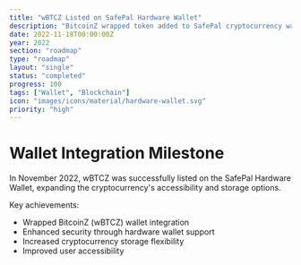 ```yaml
---
title: "wBTCZ Listed on SafePal Hardware Wallet"
description: "BitcoinZ wrapped token added to SafePal cryptocurrency wallet platform"
date: 2022-11-18T00:00:00Z
year: 2022
section: "roadmap"
type: "roadmap"
layout: "single"
status: "completed"
progress: 100
tags: ["Wallet", "Blockchain"]
icon: "images/icons/material/hardware-wallet.svg"
priority: "high"
---
```


# Wallet Integration Milestone

In November 2022, wBTCZ was successfully listed on the SafePal Hardware Wallet, expanding the cryptocurrency's accessibility and storage options.

Key achievements:
- Wrapped BitcoinZ (wBTCZ) wallet integration
- Enhanced security through hardware wallet support
- Increased cryptocurrency storage flexibility
- Improved user accessibility

